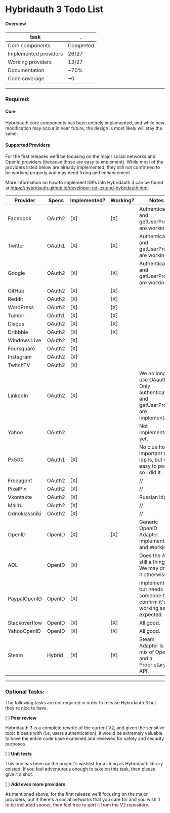 Hybridauth 3 Todo List
======================

#### Overview

task                  | .
--------------------- | ----------
Core components       |  Completed
Implemented providers |      26/27
Working providers     |      13/27
Documentation         |       ~70%
Code coverage         |         ~0

-----------------------

### Required:

#### Core

Hybridauth core components has been entirely implemented, and while new modification may occur in near future, the design is
most likely will stay the same.

#### Supported Providers

For the first releases we'll be focusing on the major social networks and OpenId providers (because those are easy to implement).
While most of the providers listed below are already implemented, they still not confirmed to be working properly and may need
fixing and enhancement.

More information on how to implement IDPs into Hybridauth 3 can be found at 
https://hybridauth.github.io/developer-ref-extend-hybridauth.html

Provider      | Specs    | Implemented? | Working?    | Notes
------------- | -------- | ------------ | ----------- | ------------------------------------------------------------------------------
Facebook      | OAuth2   |  [X]         |  [X]        | Authentication and getUserProfile are working.
Twitter       | OAuth1   |  [X]         |  [X]        | Authentication and getUserProfile are working.
Google        | OAuth2   |  [X]         |  [X]        | Authentication and getUserProfile are working.
GitHub        | OAuth2   |  [X]         |  [X]        | 
Reddit        | OAuth2   |  [X]         |  [X]        | 
WordPress     | OAuth2   |  [X]         |  [X]        | 
Tumblr        | OAuth1   |  [X]         |  [X]        | 
Disqus        | OAuth2   |  [X]         |  [X]        | 
Dribbble      | OAuth2   |  [X]         |  [X]        | 
Windows Live  | OAuth2   |  [X]         |             | 
Foursquare    | OAuth2   |  [X]         |             | 
Instagram     | OAuth2   |  [X]         |             | 
TwitchTV      | OAuth2   |  [X]         |             | 
LinkedIn      | OAuth2   |  [X]         |             | We no longer use OAauth1. Only authentication and getUserProfile are implemented.
Yahoo         | OAuth2   |              |             | Not implemented yet.
Px500         | OAuth1   |  [X]         |             | No clue how important this idp is, but was easy to port, so i did it.
Freeagent     | OAuth2   |  [X]         |             |     //
PixelPin      | OAuth2   |  [X]         |             |     //
Vkontakte     | OAuth2   |  [X]         |             | Russian idp.
Mailru        | OAuth2   |  [X]         |             |     //
Odnoklassniki | OAuth2   |  [X]         |             |     //
OpenID        | OpenID   |  [X]         |  [X]        | Generic OpenID Adapter. Implemented and Working.
AOL           | OpenID   |  [X]         |             | Does the AOL still a thing? We may drop it otherwise.
PaypalOpenID  | OpenID   |  [X]         |             | Implemented but needs someone to confirm it's a working as expected.
Stackoverflow | OpenID   |  [X]         |  [X]        | All good.
YahooOpenID   | OpenID   |  [X]         |  [X]        | All good.
Steam         | Hybrid   |  [X]         |  [X]        | Steam Adapter is a mix of OpenID and a Proprietary API.

-----------------------

### Optional Tasks:

The following tasks are not required in order to release Hybridauth 3 but they're nice to have.

[ ] **Peer review**

Hybridauth 3 is a complete rewrite of the current V2, and given the sensitive topic it deals with (i.e, users authentication),
it would be extremely valuable to have the entire code base examined and reviewed for safety and security purposes.

[ ] **Unit tests**

This one has been on the project's wishlist for as long as Hybridauth library existed. If you feel adventurous enough to take
on this task, then please give it a shot.

[ ] **Add even more providers**

As mentioned above, for the first release we'll focusing on the major providers, but If there's a social networks that you care for
and you wish it to be included sooner, then feel free to port it from the V2 repository.
